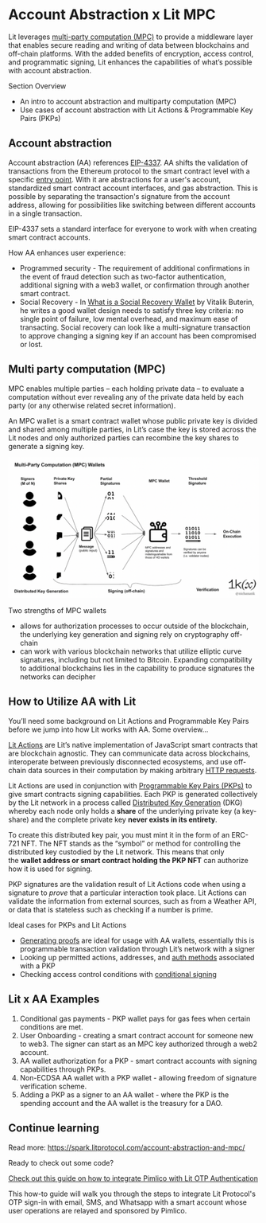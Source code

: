 # Account Abstraction x Lit MPC

Lit leverages [multi-party computation (MPC)](https://www.wikiwand.com/en/Secure_multi-party_computation?ref=spark.litprotocol.com) to provide a middleware layer that enables secure reading and writing of data between blockchains and off-chain platforms. With the added benefits of encryption, access control, and programmatic signing, Lit enhances the capabilities of what’s possible with account abstraction.

Section Overview

- An intro to account abstraction and multiparty computation (MPC)
- Use cases of account abstraction with Lit Actions & Programmable Key Pairs (PKPs)

## Account abstraction

Account abstraction (AA) references [EIP-4337](https://eip4337.com/en/latest/index.html?ref=spark.litprotocol.com). AA shifts the validation of transactions from the Ethereum protocol to the smart contract level with a specific [entry point](https://ethereum-magicians.org/t/erc-4337-account-abstraction-via-entry-point-contract-specification/7160/1?ref=spark.litprotocol.com). With it are abstractions for a user's account, standardized smart contract account interfaces, and gas abstraction. This is possible by separating the transaction's signature from the account address, allowing for possibilities like switching between different accounts in a single transaction. 

EIP-4337 sets a standard interface for everyone to work with when creating smart contract accounts.

How AA enhances user experience:

- Programmed security - The requirement of additional confirmations in the event of fraud detection such as two-factor authentication, additional signing with a web3 wallet, or confirmation through another smart contract.
- Social Recovery - In [What is a Social Recovery Wallet](https://hackernoon.com/what-is-a-social-recovery-wallet?ref=spark.litprotocol.com) by Vitalik Buterin, he writes a good wallet design needs to satisfy three key criteria: no single point of failure, low mental overhead, and maximum ease of transacting. Social recovery can look like a multi-signature transaction to approve changing a signing key if an account has been compromised or lost.

## Multi party computation (MPC)

MPC enables multiple parties – each holding private data – to evaluate a computation without ever revealing any of the private data held by each party (or any otherwise related secret information). 

An MPC wallet is a smart contract wallet whose public private key is divided and shared among multiple parties, in Lit’s case the key is stored across the Lit nodes and only authorized parties can recombine the key shares to generate a signing key.

![MPC diagram](../../static/img/mpc.png)

Two strengths of MPC wallets

- allows for authorization processes to occur outside of the blockchain, the underlying key generation and signing rely on cryptography off-chain
- can work with various blockchain networks that utilize elliptic curve signatures, including but not limited to Bitcoin. Expanding compatibility to additional blockchains lies in the capability to produce signatures the networks can decipher

## How to Utilize AA with Lit

You’ll need some background on Lit Actions and Programmable Key Pairs before we jump into how Lit works with AA. Some overview…

[Lit Actions](https://developer.litprotocol.com/coreConcepts/LitActionsAndPKPs/litActions?ref=spark.litprotocol.com) are Lit’s native implementation of JavaScript smart contracts that are blockchain agnostic. They can communicate data across blockchains, interoperate between previously disconnected ecosystems, and use off-chain data sources in their computation by making arbitrary [HTTP requests](https://developer.litprotocol.com/SDK/Explanation/LitActions/usingFetch?ref=spark.litprotocol.com).

Lit Actions are used in conjunction with [Programmable Key Pairs (PKPs)](https://developer.litprotocol.com/coreConcepts/LitActionsAndPKPs/PKPs?ref=spark.litprotocol.com) to give smart contracts signing capabilities. Each PKP is generated collectively by the Lit network in a process called [Distributed Key Generation](https://en.wikipedia.org/wiki/Distributed_key_generation?ref=spark.litprotocol.com) (DKG) whereby each node only holds a **share** of the underlying private key (a key-share) and the complete private key **never exists in its entirety**.

To create this distributed key pair, you must mint it in the form of an ERC-721 NFT. The NFT stands as the “symbol” or method for controlling the distributed key custodied by the Lit network. This means that only the **wallet address or smart contract holding the PKP NFT** can authorize how it is used for signing.

PKP signatures are the validation result of Lit Actions code when using a signature to *prove* that a particular interaction took place. Lit Actions can validate the information from external sources, such as from a Weather API, or data that is stateless such as checking if a number is prime.

Ideal cases for PKPs and Lit Actions

- [Generating proofs](https://developer.litprotocol.com/coreConcepts/LitActionsAndPKPs/litActions?ref=spark.litprotocol.com#proofs) are ideal for usage with AA wallets, essentially this is programmable transaction validation through Lit’s network with a signer
- Looking up permitted actions, addresses, and [auth methods](https://developer.litprotocol.com/SDK/Explanation/LitActions/authHelpers?ref=spark.litprotocol.com) associated with a PKP
- Checking access control conditions with [conditional signing](https://developer.litprotocol.com/SDK/Explanation/LitActions/conditionalSigning?ref=spark.litprotocol.com)

## Lit x AA Examples

1. Conditional gas payments - PKP wallet pays for gas fees when certain conditions are met.
2. User Onboarding - creating a smart contract account for someone new to web3. The signer can start as an MPC key authorized through a web2 account.
3. AA wallet authorization for a PKP - smart contract accounts with signing capabilities through PKPs.
4. Non-ECDSA AA wallet with a PKP wallet - allowing freedom of signature verification scheme.
5. Adding a PKP as a signer to an AA wallet - where the PKP is the spending account and the AA wallet is the treasury for a DAO.


## Continue learning
Read more: https://spark.litprotocol.com/account-abstraction-and-mpc/

Ready to check out some code?

[Check out this guide on how to integrate Pimlico with Lit OTP Authentication](https://docs.pimlico.io/how-to/integrations/lit-protocol)

This how-to guide will walk you through the steps to integrate Lit Protocol's OTP sign-in with email, SMS, and Whatsapp with a smart account whose user operations are relayed and sponsored by Pimlico.